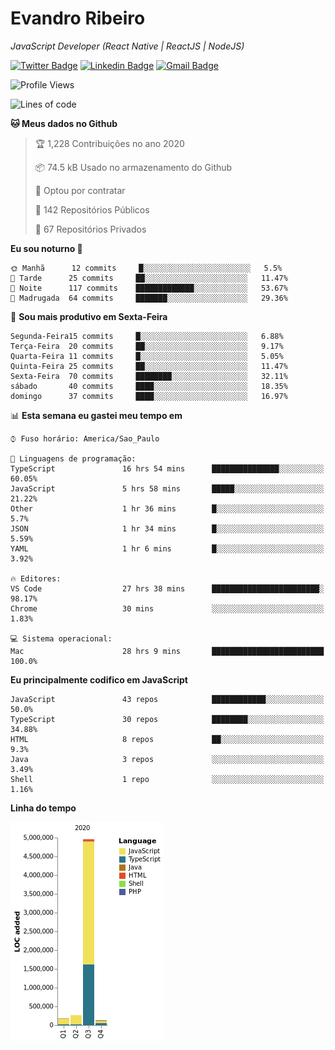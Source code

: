 # Evandro **Ribeiro**

*JavaScript Developer (React Native | ReactJS | NodeJS)*

[![Twitter Badge](https://img.shields.io/badge/-@ribeiroevandro-201B2D?style=flat-square&labelColor=201B2D&logo=twitter&logoColor=white&link=https://twitter.com/ribeiroevandro)](https://twitter.com/ribeiroevandro) 
[![Linkedin Badge](https://img.shields.io/badge/-Evandro%20Ribeiro-201B2D?style=flat-square&logo=Linkedin&logoColor=white&link=https://www.linkedin.com/in/ribeiroevandro)](https://www.linkedin.com/in/ribeiroevandro) 
[![Gmail Badge](https://img.shields.io/badge/-oi@ribeiroevandro.com.br-201B2D?style=flat-square&logo=Gmail&logoColor=white&link=mailto:oi@ribeiroevandro.com.br)](mailto:oi@ribeiroevandro.com.br)


<!--START_SECTION:waka-->
![Profile Views](http://img.shields.io/badge/Visualizac%C3%B5es%20do%20perfil-4-blue)

![Lines of code](https://img.shields.io/badge/Desde%20o%20Hello%20World%20eu%20escrevi-11.8%20million%20linhas%20de%20c%C3%B3digo-blue)

**🐱 Meus dados no Github** 

> 🏆 1,228 Contribuições no ano 2020
 > 
> 📦 74.5 kB Usado no armazenamento do Github 
 > 
> 💼 Optou por contratar
 > 
> 📜 142 Repositórios Públicos 
 > 
> 🔑 67 Repositórios Privados  

**Eu sou noturno 🦉** 

```text
🌞 Manhã      12 commits     █░░░░░░░░░░░░░░░░░░░░░░░░   5.5% 
🌆 Tarde      25 commits     ██░░░░░░░░░░░░░░░░░░░░░░░   11.47% 
🌃 Noite      117 commits    █████████████░░░░░░░░░░░░   53.67% 
🌙 Madrugada  64 commits     ███████░░░░░░░░░░░░░░░░░░   29.36%

```
📅 **Sou mais produtivo em Sexta-Feira** 

```text
Segunda-Feira15 commits     █░░░░░░░░░░░░░░░░░░░░░░░░   6.88% 
Terça-Feira  20 commits     ██░░░░░░░░░░░░░░░░░░░░░░░   9.17% 
Quarta-Feira 11 commits     █░░░░░░░░░░░░░░░░░░░░░░░░   5.05% 
Quinta-Feira 25 commits     ██░░░░░░░░░░░░░░░░░░░░░░░   11.47% 
Sexta-Feira  70 commits     ████████░░░░░░░░░░░░░░░░░   32.11% 
sábado       40 commits     ████░░░░░░░░░░░░░░░░░░░░░   18.35% 
domingo      37 commits     ████░░░░░░░░░░░░░░░░░░░░░   16.97%

```


📊 **Esta semana eu gastei meu tempo em** 

```text
⌚︎ Fuso horário: America/Sao_Paulo

💬 Linguagens de programação: 
TypeScript               16 hrs 54 mins      ███████████████░░░░░░░░░░   60.05% 
JavaScript               5 hrs 58 mins       █████░░░░░░░░░░░░░░░░░░░░   21.22% 
Other                    1 hr 36 mins        █░░░░░░░░░░░░░░░░░░░░░░░░   5.7% 
JSON                     1 hr 34 mins        █░░░░░░░░░░░░░░░░░░░░░░░░   5.59% 
YAML                     1 hr 6 mins         █░░░░░░░░░░░░░░░░░░░░░░░░   3.92%

🔥 Editores: 
VS Code                  27 hrs 38 mins      ████████████████████████░   98.17% 
Chrome                   30 mins             ░░░░░░░░░░░░░░░░░░░░░░░░░   1.83%

💻 Sistema operacional: 
Mac                      28 hrs 9 mins       █████████████████████████   100.0%

```

**Eu principalmente codifico em JavaScript** 

```text
JavaScript               43 repos            ████████████░░░░░░░░░░░░░   50.0% 
TypeScript               30 repos            ████████░░░░░░░░░░░░░░░░░   34.88% 
HTML                     8 repos             ██░░░░░░░░░░░░░░░░░░░░░░░   9.3% 
Java                     3 repos             ░░░░░░░░░░░░░░░░░░░░░░░░░   3.49% 
Shell                    1 repo              ░░░░░░░░░░░░░░░░░░░░░░░░░   1.16%

```


**Linha do tempo**

![Chart not found](https://raw.githubusercontent.com/ribeiroevandro/ribeiroevandro/master/charts/bar_graph.png) 


<!--END_SECTION:waka-->
